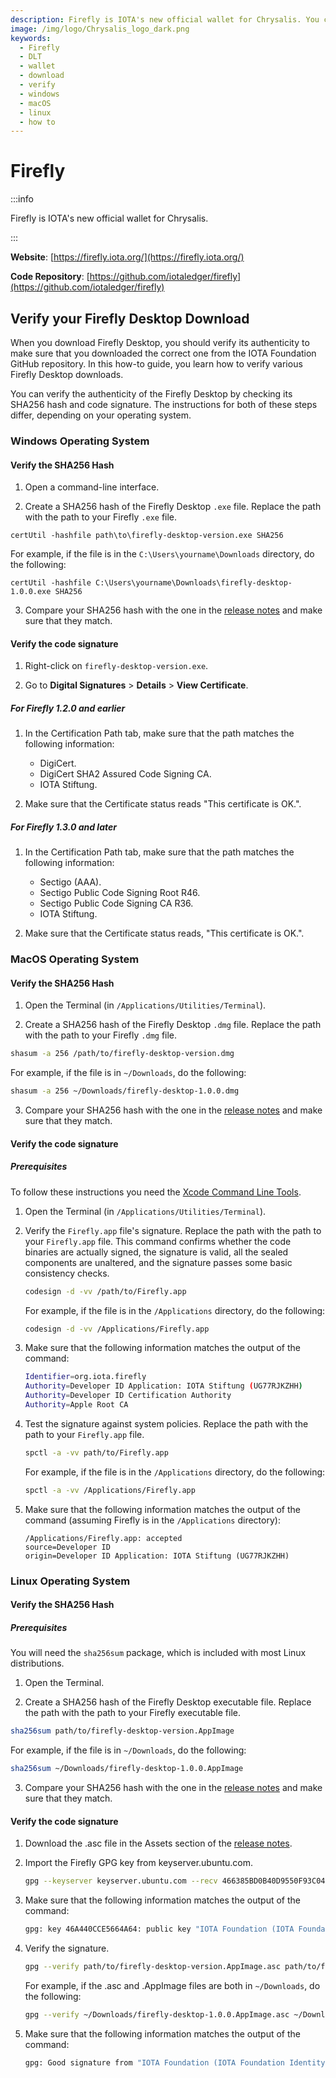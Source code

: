 ```yaml
---
description: Firefly is IOTA's new official wallet for Chrysalis. You can verify your Firefly download on Windows, maxOS, and/or Linux.
image: /img/logo/Chrysalis_logo_dark.png
keywords:
  - Firefly
  - DLT
  - wallet
  - download
  - verify
  - windows
  - macOS
  - linux
  - how to
---
```


# Firefly

:::info

Firefly is IOTA's new official wallet for Chrysalis.

:::

**Website**: [https://firefly.iota.org/](https://firefly.iota.org/)

**Code Repository**: [https://github.com/iotaledger/firefly](https://github.com/iotaledger/firefly)

## Verify your Firefly Desktop Download

When you download Firefly Desktop, you should verify its authenticity to make sure that you downloaded the correct one from the IOTA Foundation GitHub repository. In this how-to guide, you learn how to verify various Firefly Desktop downloads.

You can verify the authenticity of the Firefly Desktop by checking its SHA256 hash and code signature. The instructions for both of these steps differ, depending on your operating system.

### Windows Operating System

#### Verify the SHA256 Hash

1. Open a command-line interface.

2. Create a SHA256 hash of the Firefly Desktop `.exe` file. Replace the path with the path to your Firefly `.exe` file.

```
certUtil -hashfile path\to\firefly-desktop-version.exe SHA256
```

For example, if the file is in the `C:\Users\yourname\Downloads` directory, do the following:

```
certUtil -hashfile C:\Users\yourname\Downloads\firefly-desktop-1.0.0.exe SHA256
```

3. Compare your SHA256 hash with the one in the [release notes](https://github.com/iotaledger/firefly/releases) and make sure that they match.

#### Verify the code signature

1. Right-click on `firefly-desktop-version.exe`.

2. Go to **Digital Signatures** > **Details** > **View Certificate**.

##### For Firefly 1.2.0 and earlier

1. In the Certification Path tab, make sure that the path matches the following information:

   - DigiCert.
   - DigiCert SHA2 Assured Code Signing CA.
   - IOTA Stiftung.

2. Make sure that the Certificate status reads "This certificate is OK.".

##### For Firefly 1.3.0 and later

1. In the Certification Path tab, make sure that the path matches the following information:

   - Sectigo (AAA).
   - Sectigo Public Code Signing Root R46.
   - Sectigo Public Code Signing CA R36.
   - IOTA Stiftung.

2. Make sure that the Certificate status reads, "This certificate is OK.".

### MacOS Operating System

#### Verify the SHA256 Hash

1. Open the Terminal (in `/Applications/Utilities/Terminal`).

2. Create a SHA256 hash of the Firefly Desktop `.dmg` file. Replace the path with the path to your Firefly `.dmg` file.

```bash
shasum -a 256 /path/to/firefly-desktop-version.dmg
```

For example, if the file is in `~/Downloads`, do the following:

```bash
shasum -a 256 ~/Downloads/firefly-desktop-1.0.0.dmg
```

3. Compare your SHA256 hash with the one in the [release notes](https://github.com/iotaledger/firefly/releases) and make sure that they match.

#### Verify the code signature

##### Prerequisites

To follow these instructions you need the [Xcode Command Line Tools](https://www.ics.uci.edu/~pattis/common/handouts/macmingweclipse/allexperimental/macxcodecommandlinetools.html).

1. Open the Terminal (in `/Applications/Utilities/Terminal`).

2. Verify the `Firefly.app` file's signature. Replace the path with the path to your `Firefly.app` file. This command confirms whether the code binaries are actually signed, the signature is valid, all the sealed components are unaltered, and the signature passes some basic consistency checks.

   ```bash
   codesign -d -vv /path/to/Firefly.app
   ```

   For example, if the file is in the `/Applications` directory, do the following:

   ```bash
   codesign -d -vv /Applications/Firefly.app
   ```

3. Make sure that the following information matches the output of the command:

   ```bash
   Identifier=org.iota.firefly
   Authority=Developer ID Application: IOTA Stiftung (UG77RJKZHH)
   Authority=Developer ID Certification Authority
   Authority=Apple Root CA
   ```

4. Test the signature against system policies. Replace the path with the path to your `Firefly.app` file.

   ```bash
   spctl -a -vv path/to/Firefly.app
   ```

   For example, if the file is in the `/Applications` directory, do the following:

   ```bash
   spctl -a -vv /Applications/Firefly.app
   ```

5. Make sure that the following information matches the output of the command (assuming Firefly is in the `/Applications` directory):

   ```
   /Applications/Firefly.app: accepted
   source=Developer ID
   origin=Developer ID Application: IOTA Stiftung (UG77RJKZHH)
   ```

### Linux Operating System

#### Verify the SHA256 Hash

##### Prerequisites

You will need the `sha256sum` package, which is included with most Linux distributions.

1. Open the Terminal.

2. Create a SHA256 hash of the Firefly Desktop executable file. Replace the path with the path to your Firefly executable file.

```bash
sha256sum path/to/firefly-desktop-version.AppImage
```

For example, if the file is in `~/Downloads`, do the following:

```bash
sha256sum ~/Downloads/firefly-desktop-1.0.0.AppImage
```

3. Compare your SHA256 hash with the one in the [release notes](https://github.com/iotaledger/firefly/releases) and make sure that they match.

#### Verify the code signature

1. Download the .asc file in the Assets section of the [release notes](https://github.com/iotaledger/firefly/releases).

2. Import the Firefly GPG key from keyserver.ubuntu.com.

   ```bash
   gpg --keyserver keyserver.ubuntu.com --recv 466385BD0B40D9550F93C04746A440CCE5664A64
   ```

3. Make sure that the following information matches the output of the command:

   ```bash
   gpg: key 46A440CCE5664A64: public key "IOTA Foundation (IOTA Foundation Identity) <contact@iota.org>"
   ```

4. Verify the signature.

   ```bash
   gpg --verify path/to/firefly-desktop-version.AppImage.asc path/to/firefly-desktop-version.AppImage
   ```

   For example, if the .asc and .AppImage files are both in `~/Downloads`, do the following:

   ```bash
   gpg --verify ~/Downloads/firefly-desktop-1.0.0.AppImage.asc ~/Downloads/firefly-desktop-1.0.0.AppImage
   ```

5. Make sure that the following information matches the output of the command:

   ```bash
   gpg: Good signature from "IOTA Foundation (IOTA Foundation Identity) <contact@iota.org>"
   ```
